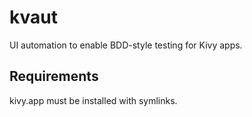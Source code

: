 # kvaut
UI automation to enable BDD-style testing for Kivy apps.

## Requirements
kivy.app must be installed with symlinks. 
